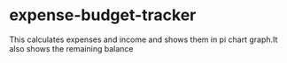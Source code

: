 # expense-budget-tracker
This calculates expenses and income and shows them in pi chart graph.It also shows the remaining balance
